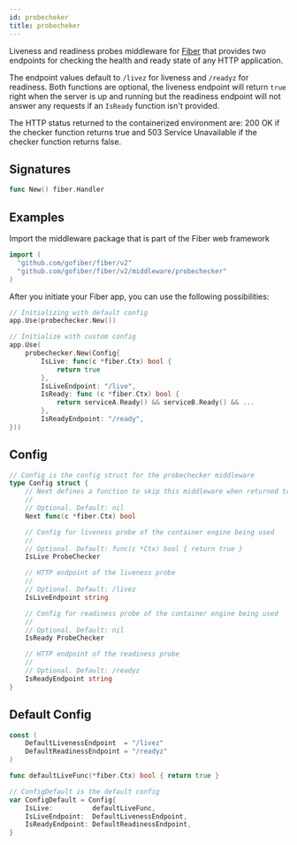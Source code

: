 ```yaml
---
id: probecheker
title: probecheker
---
```


Liveness and readiness probes middleware for [Fiber](https://github.com/gofiber/fiber) that provides two endpoints for checking the health and ready state of any HTTP application.

The endpoint values default to `/livez` for liveness and `/readyz` for readiness. Both functions are optional, the liveness endpoint will return `true` right when the server is up and running but the readiness endpoint will not answer any requests if an `IsReady` function isn't provided. 

The HTTP status returned to the containerized environment are: 200 OK if the checker function returns true and 503 Service Unavailable if the checker function returns false.

## Signatures

```go
func New() fiber.Handler
```

## Examples

Import the middleware package that is part of the Fiber web framework

```go
import (
  "github.com/gofiber/fiber/v2"
  "github.com/gofiber/fiber/v2/middleware/probechecker"
)
```

After you initiate your Fiber app, you can use the following possibilities:

```go
// Initializing with default config
app.Use(probechecker.New())

// Initialize with custom config
app.Use(
    probechecker.New(Config{
        IsLive: func(c *fiber.Ctx) bool {
            return true
        },
        IsLiveEndpoint: "/live",
		IsReady: func (c *fiber.Ctx) bool {
            return serviceA.Ready() && serviceB.Ready() && ...
        },
        IsReadyEndpoint: "/ready",
}))

```

## Config

```go
// Config is the config struct for the probechecker middleware
type Config struct {
    // Next defines a function to skip this middleware when returned true.
    //
    // Optional. Default: nil
    Next func(c *fiber.Ctx) bool

    // Config for liveness probe of the container engine being used
    //
    // Optional. Default: func(c *Ctx) bool { return true }
    IsLive ProbeChecker

    // HTTP endpoint of the liveness probe
    //
    // Optional. Default: /livez
    IsLiveEndpoint string

    // Config for readiness probe of the container engine being used
    //
    // Optional. Default: nil
    IsReady ProbeChecker

    // HTTP endpoint of the readiness probe
    //
    // Optional. Default: /readyz
    IsReadyEndpoint string
}
```

## Default Config

```go
const (
    DefaultLivenessEndpoint  = "/livez"
    DefaultReadinessEndpoint = "/readyz"
)

func defaultLiveFunc(*fiber.Ctx) bool { return true }

// ConfigDefault is the default config
var ConfigDefault = Config{
    IsLive:          defaultLiveFunc,
    IsLiveEndpoint:  DefaultLivenessEndpoint,
    IsReadyEndpoint: DefaultReadinessEndpoint,
}
```